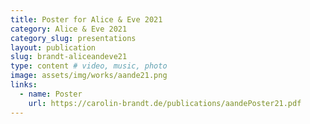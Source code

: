 ```yaml
---
title: Poster for Alice & Eve 2021
category: Alice & Eve 2021
category_slug: presentations
layout: publication
slug: brandt-aliceandeve21
type: content # video, music, photo
image: assets/img/works/aande21.png
links:
  - name: Poster
    url: https://carolin-brandt.de/publications/aandePoster21.pdf
---
```

